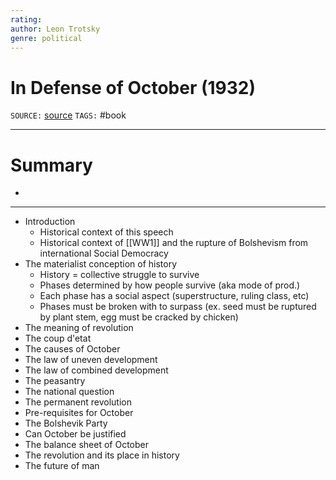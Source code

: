 ```yaml
---
rating: 
author: Leon Trotsky
genre: political
---
```

# In Defense of October (1932)
`SOURCE:` [source](https://www.marxists.org/archive/trotsky/1932/11/oct.htm)
`TAGS:`  #book 

---
# Summary
- 
---
- Introduction
	- Historical context of this speech 
	- Historical context of [[WW1]] and the rupture of Bolshevism from international Social Democracy
- The materialist conception of history
	- History = collective struggle to survive
	- Phases determined by how people survive (aka mode of prod.)
	- Each phase has a social aspect (superstructure, ruling class, etc)
	- Phases must be broken with to surpass (ex. seed must be ruptured by plant stem, egg must be cracked by chicken)
- The meaning of revolution
- The coup d'etat
- The causes of October
- The law of uneven development
- The law of combined development
- The peasantry
- The national question
- The permanent revolution
- Pre-requisites for October
- The Bolshevik Party
- Can October be justified
- The balance sheet of October
- The revolution and its place in history
- The future of man